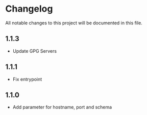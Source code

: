 # Changelog

All notable changes to this project will be documented in this file.

## 1.1.3

- Update GPG Servers

## 1.1.1

- Fix entrypoint

## 1.1.0

- Add parameter for hostname, port and schema
